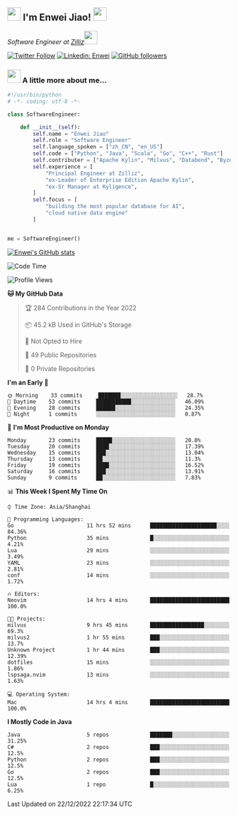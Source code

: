 <h2><img src="https://emojis.slackmojis.com/emojis/images/1531849430/4246/blob-sunglasses.gif?1531849430" width="30"/> I'm  Enwei Jiao! <img src="https://media.giphy.com/media/juBt25nT1KGys/giphy.gif" width=30> </h2>
<!-- <img align='right' src="https://media.giphy.com/media/M9gbBd9nbDrOTu1Mqx/giphy.gif" width="230"> -->
<p><em>Software Engineer at <a href="https://zilliz.com/">Zilliz</a><img src="https://media.giphy.com/media/WUlplcMpOCEmTGBtBW/giphy.gif" width="30"></em></p>

[![Twitter Follow](https://img.shields.io/twitter/follow/misteranmol?label=Follow)](https://twitter.com/intent/follow?screen_name=EnweiJiao)
[![Linkedin: Enwei](https://img.shields.io/badge/-enwei-blue?style=&logo=Linkedin&logoColor=white&link=https://www.linkedin.com/in/enwei-jiao-41192a97)](https://www.linkedin.com/in/enwei-jiao-41192a97/)
[![GitHub followers](https://img.shields.io/github/followers/jiaoew1991?label=Follow&style=social)](https://github.com/jiaoew1991)


### <img src="https://media.giphy.com/media/VgCDAzcKvsR6OM0uWg/giphy.gif" width="30"> A little more about me...  

```python
#!/usr/bin/python
# -*- coding: utf-8 -*-

class SoftwareEngineer:

    def __init__(self):
        self.name = "Enwei Jiao"
        self.role = "Software Engineer"
        self.language_spoken = ["zh_CN", "en_US"]
        self.code = ["Python", "Java", "Scala", "Go", "C++", "Rust"]
        self.contributer = ["Apache Kylin", "Milvus", "Databend", "Byzer-Lang"]
        self.experience = [
            "Principal Engineer at Zilliz",
            "ex-Leader of Enterprise Edition Apache Kylin",
            "ex-Sr Manager at Kyligence",
        ]
        self.focus = [
            "building the most popular database for AI",
            "cloud native data engine"
        ]


me = SoftwareEngineer()
```

[![Enwei's GitHub stats](https://github-readme-stats.vercel.app/api?username=jiaoew1991&count_private=true&show_icons=true)](https://github.com/jiaoew1991/jiaoew1991)

<!-- [![Top Langs](https://github-readme-stats.vercel.app/api/top-langs/?username=jiaoew1991&layout=compact)](https://github.com/jiaoew1991/jiaoew1991) -->

<!--START_SECTION:waka-->
![Code Time](http://img.shields.io/badge/Code%20Time-389%20hrs%2033%20mins-blue)

![Profile Views](http://img.shields.io/badge/Profile%20Views-0-blue)

**🐱 My GitHub Data** 

> 🏆 284 Contributions in the Year 2022
 > 
> 📦 45.2 kB Used in GitHub's Storage 
 > 
> 🚫 Not Opted to Hire
 > 
> 📜 49 Public Repositories 
 > 
> 🔑 0 Private Repositories  
 > 
**I'm an Early 🐤** 

```text
🌞 Morning    33 commits     ███████░░░░░░░░░░░░░░░░░░   28.7% 
🌆 Daytime    53 commits     ███████████░░░░░░░░░░░░░░   46.09% 
🌃 Evening    28 commits     ██████░░░░░░░░░░░░░░░░░░░   24.35% 
🌙 Night      1 commits      ░░░░░░░░░░░░░░░░░░░░░░░░░   0.87%

```
📅 **I'm Most Productive on Monday** 

```text
Monday       23 commits     █████░░░░░░░░░░░░░░░░░░░░   20.0% 
Tuesday      20 commits     ████░░░░░░░░░░░░░░░░░░░░░   17.39% 
Wednesday    15 commits     ███░░░░░░░░░░░░░░░░░░░░░░   13.04% 
Thursday     13 commits     ██░░░░░░░░░░░░░░░░░░░░░░░   11.3% 
Friday       19 commits     ████░░░░░░░░░░░░░░░░░░░░░   16.52% 
Saturday     16 commits     ███░░░░░░░░░░░░░░░░░░░░░░   13.91% 
Sunday       9 commits      ██░░░░░░░░░░░░░░░░░░░░░░░   7.83%

```


📊 **This Week I Spent My Time On** 

```text
⌚︎ Time Zone: Asia/Shanghai

💬 Programming Languages: 
Go                       11 hrs 52 mins      █████████████████████░░░░   84.36% 
Python                   35 mins             █░░░░░░░░░░░░░░░░░░░░░░░░   4.21% 
Lua                      29 mins             ░░░░░░░░░░░░░░░░░░░░░░░░░   3.49% 
YAML                     23 mins             ░░░░░░░░░░░░░░░░░░░░░░░░░   2.81% 
conf                     14 mins             ░░░░░░░░░░░░░░░░░░░░░░░░░   1.72%

🔥 Editors: 
Neovim                   14 hrs 4 mins       █████████████████████████   100.0%

🐱‍💻 Projects: 
milvus                   9 hrs 45 mins       █████████████████░░░░░░░░   69.3% 
milvus2                  1 hr 55 mins        ███░░░░░░░░░░░░░░░░░░░░░░   13.7% 
Unknown Project          1 hr 44 mins        ███░░░░░░░░░░░░░░░░░░░░░░   12.39% 
dotfiles                 15 mins             ░░░░░░░░░░░░░░░░░░░░░░░░░   1.86% 
lspsaga.nvim             13 mins             ░░░░░░░░░░░░░░░░░░░░░░░░░   1.63%

💻 Operating System: 
Mac                      14 hrs 4 mins       █████████████████████████   100.0%

```

**I Mostly Code in Java** 

```text
Java                     5 repos             ███████░░░░░░░░░░░░░░░░░░   31.25% 
C#                       2 repos             ███░░░░░░░░░░░░░░░░░░░░░░   12.5% 
Python                   2 repos             ███░░░░░░░░░░░░░░░░░░░░░░   12.5% 
Go                       2 repos             ███░░░░░░░░░░░░░░░░░░░░░░   12.5% 
Lua                      1 repo              █░░░░░░░░░░░░░░░░░░░░░░░░   6.25%

```



 Last Updated on 22/12/2022 22:17:34 UTC
<!--END_SECTION:waka-->
